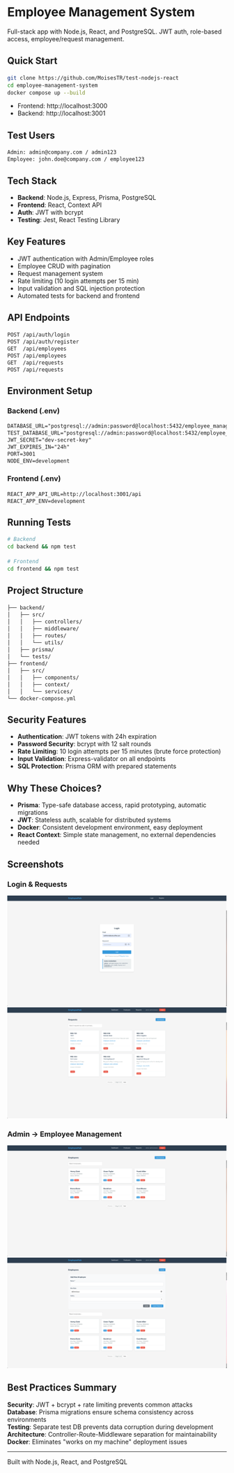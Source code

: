 # Employee Management System

Full-stack app with Node.js, React, and PostgreSQL. JWT auth, role-based access, employee/request management.

## Quick Start

```bash
git clone https://github.com/MoisesTR/test-nodejs-react
cd employee-management-system
docker compose up --build
```

- Frontend: http://localhost:3000
- Backend: http://localhost:3001

## Test Users

```
Admin: admin@company.com / admin123
Employee: john.doe@company.com / employee123
```

## Tech Stack

- **Backend**: Node.js, Express, Prisma, PostgreSQL
- **Frontend**: React, Context API
- **Auth**: JWT with bcrypt
- **Testing**: Jest, React Testing Library

## Key Features

- JWT authentication with Admin/Employee roles
- Employee CRUD with pagination
- Request management system
- Rate limiting (10 login attempts per 15 min)
- Input validation and SQL injection protection
- Automated tests for backend and frontend

## API Endpoints

```
POST /api/auth/login
POST /api/auth/register
GET  /api/employees
POST /api/employees
GET  /api/requests
POST /api/requests
```

## Environment Setup

### Backend (.env)
```env
DATABASE_URL="postgresql://admin:password@localhost:5432/employee_management"
TEST_DATABASE_URL="postgresql://admin:password@localhost:5432/employee_management_test"
JWT_SECRET="dev-secret-key"
JWT_EXPIRES_IN="24h"
PORT=3001
NODE_ENV=development
```

### Frontend (.env)
```env
REACT_APP_API_URL=http://localhost:3001/api
REACT_APP_ENV=development
```

## Running Tests

```bash
# Backend
cd backend && npm test

# Frontend  
cd frontend && npm test
```

## Project Structure

```
├── backend/
│   ├── src/
│   │   ├── controllers/
│   │   ├── middleware/
│   │   ├── routes/
│   │   └── utils/
│   ├── prisma/
│   └── tests/
├── frontend/
│   ├── src/
│   │   ├── components/
│   │   ├── context/
│   │   └── services/
└── docker-compose.yml
```

## Security Features

- **Authentication**: JWT tokens with 24h expiration
- **Password Security**: bcrypt with 12 salt rounds  
- **Rate Limiting**: 10 login attempts per 15 minutes (brute force protection)
- **Input Validation**: Express-validator on all endpoints
- **SQL Protection**: Prisma ORM with prepared statements

## Why These Choices?

- **Prisma**: Type-safe database access, rapid prototyping, automatic migrations
- **JWT**: Stateless auth, scalable for distributed systems
- **Docker**: Consistent development environment, easy deployment
- **React Context**: Simple state management, no external dependencies needed

## Screenshots

### Login & Requests
![Login](docs/screenshots/login.png) ![Requests](docs/screenshots/admin-requests.png)

### Admin -> Employee Management
![Employee List](docs/screenshots/admin-employees.png) ![Employee Form](docs/screenshots/employee-form.png)

## Best Practices Summary

**Security**: JWT + bcrypt + rate limiting prevents common attacks  
**Database**: Prisma migrations ensure schema consistency across environments  
**Testing**: Separate test DB prevents data corruption during development  
**Architecture**: Controller-Route-Middleware separation for maintainability  
**Docker**: Eliminates "works on my machine" deployment issues

---

Built with Node.js, React, and PostgreSQL